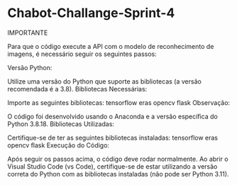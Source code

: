 # Chabot-Challange-Sprint-4

IMPORTANTE

Para que o código execute a API com o modelo de reconhecimento de imagens, é necessário seguir os seguintes passos:

Versão Python:

Utilize uma versão do Python que suporte as bibliotecas (a versão recomendada é a 3.8). Bibliotecas Necessárias:

Importe as seguintes bibliotecas: tensorflow eras opencv flask Observação:

O código foi desenvolvido usando o Anaconda e a versão específica do Python 3.8.18. Bibliotecas Utilizadas:

Certifique-se de ter as seguintes bibliotecas instaladas: tensorflow eras opencv flask Execução do Código:

Após seguir os passos acima, o código deve rodar normalmente. Ao abrir o Visual Studio Code (vs Code), certifique-se de estar utilizando a versão correta do Python com as bibliotecas instaladas (não pode ser Python 3.11).
